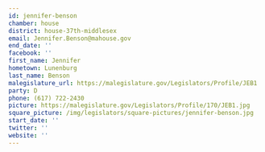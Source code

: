 ```yaml
---
id: jennifer-benson
chamber: house
district: house-37th-middlesex
email: Jennifer.Benson@mahouse.gov
end_date: ''
facebook: ''
first_name: Jennifer
hometown: Lunenburg
last_name: Benson
malegislature_url: https://malegislature.gov/Legislators/Profile/JEB1
party: D
phone: (617) 722-2430
picture: https://malegislature.gov/Legislators/Profile/170/JEB1.jpg
square_picture: /img/legislators/square-pictures/jennifer-benson.jpg
start_date: ''
twitter: ''
website: ''
---
```

